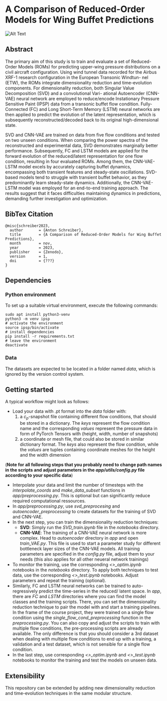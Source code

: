 # A Comparison of Reduced-Order Models for Wing Buffet Predictions

![Alt Text](output/LSTM/single/VAE/param_study/VAE_LSTM_single_reconstruction.gif)
## Abstract

The primary aim of this study is to train and evaluate a set of Reduced-Order Models (ROMs) for
predicting upper-wing pressure distributions on a civil aircraft configuration. Using wind tunnel
data recorded for the Airbus XRF-1 research configuration in the European Transonic Windtun-
nel (ETW), the ROMs integrate dimensionality reduction and time-evolution components. For
dimensionality reduction, both Singular Value Decomposition (SVD) and a convolutional Vari-
ational Autoencoder (CNN-VAE) neural network are employed to reduce/encode Instationary
Pressure Sensitive Paint (IPSP) data from a transonic buffet flow condition. Fully-Connected
(FC) and Long Short-Term Memory (LSTM) neural networks are then applied to predict the
evolution of the latent representation, which is subsequently reconstructed/decoded back to its
original high-dimensional state.

SVD and CNN-VAE are trained on data from five flow conditions and tested on two unseen
conditions. When comparing the power spectra of the reconstructed and experimental data, SVD
demonstrates marginally better performance. Subsequently, FC and LSTM models are applied
for the forward evolution of the reduced/latent representation for one flow condition, resulting in
four evaluated ROMs. Among them, the CNN-VAE-LSTM model excels by accurately capturing
buffet dynamics, encompassing both transient features and steady-state oscillations. SVD-based
models tend to struggle with transient buffet behavior, as they predominantly learn steady-state
dynamics. Additionally, the CNN-VAE-LSTM model was employed for an end-to-end training
approach. The results suggest that it faces difficulties maintaining dynamics in predictions,
demanding further investigation and optimization.

## BibTex Citation

```
@misc{schreiber2023,
  author       = {Anton Schreiber},
  title        = {A Comparison of Reduced-Order Models for Wing Buffet Predictions},
  month        = nov,
  year         = 2023,
  publisher    = {Zenodo},
  version      = 1,
  doi          = {???}
}
```


## Dependencies

### Python environment

To set up a suitable virtual environment, execute the following commands:
```
sudo apt install python3-venv
python3 -m venv ipsp
# activate the environment
source ipsp/bin/activate
# install dependencies
pip install -r requirements.txt
# leave the environment
deactivate
```

### Data

The datasets are expected to be located in a folder named *data*, which is ignored by the version control system. 

## Getting started

A typical workflow might look as follows:
- Load your data with .pt format into the *data* folder with:
    1. a $c_p$-snapshot file containing different flow conditions, that should be stored in a dictionary. The *keys* represent the flow condition name and the corresponding *values* represent the pressure data in form of PyTorch Tensors with (height, width, number of snapshots)
    2. a coordinate or mesh file, that could also be stored in  similar dictionary format. The *keys* also represent the flow condition, while the *values* are tuples containing coordinate meshes for the height and the width dimension

(**Note for all following steps that you probably need to change path names in the scripts and adjust parameters in the *app/utils/config.py* file according to your specific data**)

- Interpolate your data and limit the number of timesteps with the *interpolate_coords* and *make_data_subset* functions in *app/preprocessing.py*. This is optional but can significantly reduce required computational ressources.
- In *app/preprocessing.py*, use *svd_preprocesing* and *autoencoder_preprocessing* to create datasets for the training of SVD and CNN-VAE. 
- In the next step, you can train the dimensionality reduction techniques:
    - **SVD**: Simply run the *SVD_train.ipynb* file in the *notebooks* directory.
    - **CNN-VAE**: The training of a CNN-VAE neural network is more complex. Head to *autoencoder* directory in *app* and open *train_VAE.py*. This file is used to start a parameter study for different bottleneck layer sizes of the CNN-VAE models. All training parameters are specified in the *config.py* file, adjust them to your needs (this also applies for all other neueral network trainings)
- To monitor the training, use the corresponding *<>_optim.ipynb* notebooks in the *notebooks* directory. To apply both techniques to test data, use the corresponding *<>_test.ipynb* notebooks. Adjust parameters and repeat the training (optional).
- Similarly, FC and LSTM neural networks can be trained to auto-regressively predict the time-series in the reduced/ latent space. In *app*, there are *FC* and *LSTM* directories where you can find the model classes and the training scripts. There, you can set the dimensionality reduction technique to pair the model with and start a training pipelines. In the frame of the course project, they were trained on a single flow condition using the *single_flow_cond_preprocessing* function in the *preprocessing.py*. You can also copy and adjust the scripts to train with multiple flow conditions, the pre-processing scripts are already available. The only difference is that you should consider a 3rd dataset when dealing with multiple flow conditions to end up with a training, a validation and a test dataset, which is not sensible for a single flow condition.
- In the last step, use corresponding *<>_optim.ipynb* and *<>_test.ipynb* notebooks to monitor the training and test the models on unseen data. 

## Extensibility

This repository can be extended by adding new dimensionality reduction and time-evolution techniques in the same modular structure.